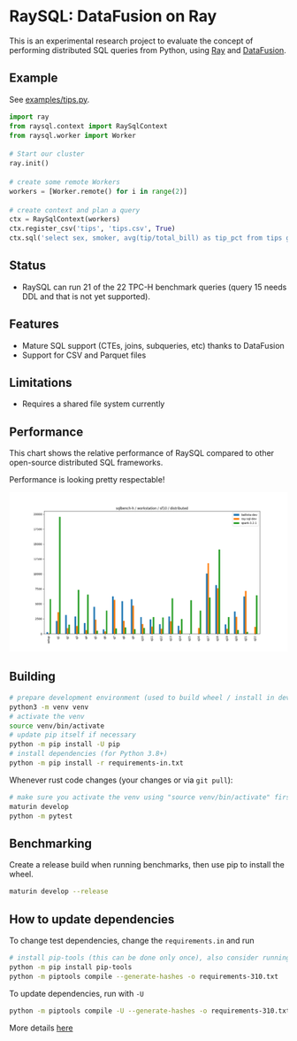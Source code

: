# RaySQL: DataFusion on Ray

This is an experimental research project to evaluate the concept of performing distributed SQL queries from Python, using
[Ray](https://www.ray.io/) and [DataFusion](https://github.com/apache/arrow-datafusion).

## Example

See [examples/tips.py](examples/tips.py).

```python
import ray
from raysql.context import RaySqlContext
from raysql.worker import Worker

# Start our cluster
ray.init()

# create some remote Workers
workers = [Worker.remote() for i in range(2)]

# create context and plan a query
ctx = RaySqlContext(workers)
ctx.register_csv('tips', 'tips.csv', True)
ctx.sql('select sex, smoker, avg(tip/total_bill) as tip_pct from tips group by sex, smoker')
```

## Status

- RaySQL can run 21 of the 22 TPC-H benchmark queries (query 15 needs DDL and that is not yet supported).

## Features

- Mature SQL support (CTEs, joins, subqueries, etc) thanks to DataFusion
- Support for CSV and Parquet files

## Limitations

- Requires a shared file system currently

## Performance

This chart shows the relative performance of RaySQL compared to other open-source distributed SQL frameworks.

Performance is looking pretty respectable!

![SQLBench-H Performance Chart](./docs/sqlbench-h-workstation-10-distributed-perquery.png)

## Building

```bash
# prepare development environment (used to build wheel / install in development)
python3 -m venv venv
# activate the venv
source venv/bin/activate
# update pip itself if necessary
python -m pip install -U pip
# install dependencies (for Python 3.8+)
python -m pip install -r requirements-in.txt
```

Whenever rust code changes (your changes or via `git pull`):

```bash
# make sure you activate the venv using "source venv/bin/activate" first
maturin develop
python -m pytest
```

## Benchmarking

Create a release build when running benchmarks, then use pip to install the wheel.

```bash
maturin develop --release
```

## How to update dependencies

To change test dependencies, change the `requirements.in` and run

```bash
# install pip-tools (this can be done only once), also consider running in venv
python -m pip install pip-tools
python -m piptools compile --generate-hashes -o requirements-310.txt
```

To update dependencies, run with `-U`

```bash
python -m piptools compile -U --generate-hashes -o requirements-310.txt
```

More details [here](https://github.com/jazzband/pip-tools)
